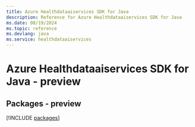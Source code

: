 ```yaml
---
title: Azure Healthdataaiservices SDK for Java
description: Reference for Azure Healthdataaiservices SDK for Java
ms.date: 08/19/2024
ms.topic: reference
ms.devlang: java
ms.service: healthdataaiservices
---
```

# Azure Healthdataaiservices SDK for Java - preview
## Packages - preview
[!INCLUDE [packages](healthdataaiservices-index.md)]